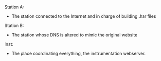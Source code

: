 
Station A: 

- The station connected to the Internet and in charge of building .har files

Station B:

- The station whose DNS is altered to mimic the original website

Inst: 

- The place coordinating everything,  the instrumentation webserver.
